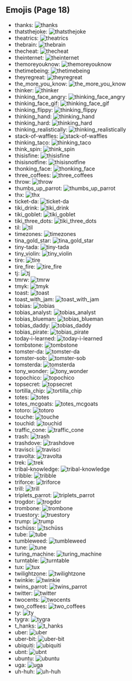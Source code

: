 
## Emojis (Page 18)

* thanks: ![thanks](output/thanks.gif)
* thatsthejoke: ![thatsthejoke](output/thatsthejoke.png)
* theatrics: ![theatrics](output/theatrics.jpg)
* thebrain: ![thebrain](output/thebrain.png)
* thecheat: ![thecheat](output/thecheat.gif)
* theinternet: ![theinternet](output/theinternet.png)
* themoreyouknow: ![themoreyouknow](output/themoreyouknow.jpg)
* thetimebeing: ![thetimebeing](output/thetimebeing.jpg)
* theyregreat: ![theyregreat](output/theyregreat.png)
* the_more_you_know: ![the_more_you_know](output/the_more_you_know.gif)
* thinker: ![thinker](output/thinker.jpg)
* thinking_face_angry: ![thinking_face_angry](output/thinking_face_angry.png)
* thinking_face_gif: ![thinking_face_gif](output/thinking_face_gif.gif)
* thinking_flippy: ![thinking_flippy](output/thinking_flippy.gif)
* thinking_hand: ![thinking_hand](output/thinking_hand.png)
* thinking_hard: ![thinking_hard](output/thinking_hard.gif)
* thinking_realistically: ![thinking_realistically](output/thinking_realistically.png)
* stack-of-waffles: ![stack-of-waffles](output/stack-of-waffles.gif)
* thinking_taco: ![thinking_taco](output/thinking_taco.png)
* think_spin: ![think_spin](output/think_spin.gif)
* thisisfine: ![thisisfine](output/thisisfine.png)
* thisisnotfine: ![thisisnotfine](output/thisisnotfine.png)
* thonking_face: ![thonking_face](output/thonking_face.png)
* three_coffees: ![three_coffees](output/three_coffees.png)
* throw: ![throw](output/throw.png)
* thumbs_up_parrot: ![thumbs_up_parrot](output/thumbs_up_parrot.gif)
* thx: ![thx](output/thx.png)
* ticket-da: ![ticket-da](output/ticket-da.png)
* tiki_drink: ![tiki_drink](output/tiki_drink.png)
* tiki_goblet: ![tiki_goblet](output/tiki_goblet.png)
* tiki_three_dots: ![tiki_three_dots](output/tiki_three_dots.png)
* til: ![til](output/til)
* timezones: ![timezones](output/timezones.jpg)
* tina_gold_star: ![tina_gold_star](output/tina_gold_star.gif)
* tiny-tada: ![tiny-tada](output/tiny-tada.png)
* tiny_violin: ![tiny_violin](output/tiny_violin.png)
* tire: ![tire](output/tire.png)
* tire_fire: ![tire_fire](output/tire_fire.jpg)
* tj: ![tj](output/tj.png)
* tmrw: ![tmrw](output/tmrw.jpg)
* tmyk: ![tmyk](output/tmyk.gif)
* toast: ![toast](output/toast.png)
* toast_with_jam: ![toast_with_jam](output/toast_with_jam.png)
* tobias: ![tobias](output/tobias.png)
* tobias_analyst: ![tobias_analyst](output/tobias_analyst.png)
* tobias_blueman: ![tobias_blueman](output/tobias_blueman.png)
* tobias_daddy: ![tobias_daddy](output/tobias_daddy.png)
* tobias_pirate: ![tobias_pirate](output/tobias_pirate.png)
* today-i-learned: ![today-i-learned](output/today-i-learned.png)
* tombstone: ![tombstone](output/tombstone.png)
* tomster-da: ![tomster-da](output/tomster-da)
* tomster-sob: ![tomster-sob](output/tomster-sob.png)
* tomsterda: ![tomsterda](output/tomsterda.png)
* tony_wonder: ![tony_wonder](output/tony_wonder.png)
* topochico: ![topochico](output/topochico.jpg)
* topsecret: ![topsecret](output/topsecret.png)
* tortilla_chip: ![tortilla_chip](output/tortilla_chip.png)
* totes: ![totes](output/totes.jpg)
* totes_mcgoats: ![totes_mcgoats](output/totes_mcgoats.jpg)
* totoro: ![totoro](output/totoro.gif)
* touche: ![touche](output/touche.png)
* touchid: ![touchid](output/touchid.png)
* traffic_cone: ![traffic_cone](output/traffic_cone.png)
* trash: ![trash](output/trash)
* trashdove: ![trashdove](output/trashdove.png)
* travisci: ![travisci](output/travisci.png)
* travolta: ![travolta](output/travolta.gif)
* trek: ![trek](output/trek.png)
* tribal-knowledge: ![tribal-knowledge](output/tribal-knowledge.png)
* tribble: ![tribble](output/tribble.png)
* triforce: ![triforce](output/triforce.gif)
* trill: ![trill](output/trill.png)
* triplets_parrot: ![triplets_parrot](output/triplets_parrot.gif)
* trogdor: ![trogdor](output/trogdor.gif)
* trombone: ![trombone](output/trombone.png)
* truestory: ![truestory](output/truestory.png)
* trump: ![trump](output/trump.png)
* tschüss: ![tschüss](output/tschüss)
* tube: ![tube](output/tube.png)
* tumbleweed: ![tumbleweed](output/tumbleweed.gif)
* tune: ![tune](output/tune.gif)
* turing_machine: ![turing_machine](output/turing_machine.jpg)
* turntable: ![turntable](output/turntable.png)
* tux: ![tux](output/tux.png)
* twilightzone: ![twilightzone](output/twilightzone.png)
* twinkie: ![twinkie](output/twinkie.jpg)
* twins_parrot: ![twins_parrot](output/twins_parrot.gif)
* twitter: ![twitter](output/twitter.png)
* twocents: ![twocents](output/twocents.jpg)
* two_coffees: ![two_coffees](output/two_coffees.png)
* ty: ![ty](output/ty.gif)
* tygra: ![tygra](output/tygra.png)
* t_hanks: ![t_hanks](output/t_hanks.png)
* uber: ![uber](output/uber.png)
* uber-bit: ![uber-bit](output/uber-bit.png)
* ubiquiti: ![ubiquiti](output/ubiquiti)
* ubnt: ![ubnt](output/ubnt.jpg)
* ubuntu: ![ubuntu](output/ubuntu.png)
* uga: ![uga](output/uga.png)
* uh-huh: ![uh-huh](output/uh-huh)
